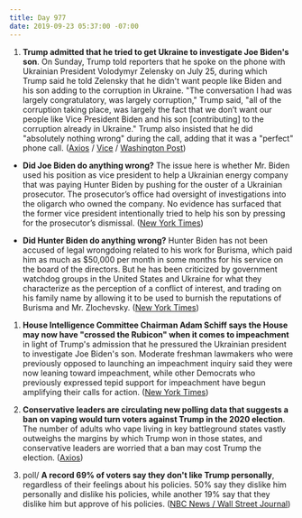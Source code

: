 ```yaml
---
title: Day 977
date: 2019-09-23 05:37:00 -07:00
---
```


1. **Trump admitted that he tried to get Ukraine to investigate Joe Biden's son**. On Sunday, Trump told reporters that he spoke on the phone with Ukrainian President Volodymyr Zelensky on July 25, during which Trump said he told Zelensky that he didn't want people like Biden and his son adding to the corruption in Ukraine. "The conversation I had was largely congratulatory, was largely corruption," Trump said, "all of the corruption taking place, was largely the fact that we don’t want our people like Vice President Biden and his son \[contributing\] to the corruption already in Ukraine." Trump also insisted that he did "absolutely nothing wrong" during the call, adding that it was a "perfect" phone call. ([Axios](https://www.axios.com/trump-biden-ukraine-phone-call-zelensky-b6aed4ba-c45d-43d6-ae2b-110fc3ed0e48.html) / [Vice](https://www.vice.com/en_us/article/gyzj93/trump-admits-he-tried-to-get-ukraine-to-investigate-biden) / [Washington Post](https://www.washingtonpost.com/politics/trump-suggests-he-mentioned-biden-in-phone-call-with-ukrainian-president/2019/09/22/bcfff6b2-dd3f-11e9-b199-f638bf2c340f_story.html))

* **Did Joe Biden do anything wrong?** The issue here is whether Mr. Biden used his position as vice president to help a Ukrainian energy company that was paying Hunter Biden by pushing for the ouster of a Ukrainian prosecutor. The prosecutor’s office had oversight of investigations into the oligarch who owned the company. No evidence has surfaced that the former vice president intentionally tried to help his son by pressing for the prosecutor’s dismissal. ([New York Times](https://www.nytimes.com/2019/09/22/us/politics/biden-ukraine-trump.html))

* **Did Hunter Biden do anything wrong?** Hunter Biden has not been accused of legal wrongdoing related to his work for Burisma, which paid him as much as $50,000 per month in some months for his service on the board of the directors. But he has been criticized by government watchdog groups in the United States and Ukraine for what they characterize as the perception of a conflict of interest, and trading on his family name by allowing it to be used to burnish the reputations of Burisma and Mr. Zlochevsky. ([New York Times](https://www.nytimes.com/2019/09/22/us/politics/biden-ukraine-trump.html))

1. **House Intelligence Committee Chairman Adam Schiff says the House may now have "crossed the Rubicon" when it comes to impeachment** in light of Trump's admission that he pressured the Ukrainian president to investigate Joe Biden's son. Moderate freshman lawmakers who were previously opposed to launching an impeachment inquiry said they were now leaning toward impeachment, while other Democrats who previously expressed tepid support for impeachment have begun amplifying their calls for action. ([New York Times](https://www.nytimes.com/2019/09/22/us/politics/trump-impeachment-whistle-blower.html))

2. **Conservative leaders are circulating new polling data that suggests a ban on vaping would turn voters against Trump in the 2020 election**. The number of adults who vape living in key battleground states vastly outweighs the margins by which Trump won in those states, and conservative leaders are worried that a ban may cost Trump the election. ([Axios](https://www.axios.com/gop-allies-warn-vaping-ban-will-sink-trump-in-2020-16f766a4-7bcc-435f-9638-a80223df55ed.html))

3. poll/ **A record 69% of voters say they don't like Trump personally**, regardless of their feelings about his policies. 50% say they dislike him personally and dislike his policies, while another 19% say that they dislike him but approve of his policies. ([NBC News / Wall Street Journal](https://www.nbcnews.com/politics/meet-the-press/nbc-wsj-poll-record-share-voters-dislike-trump-personally-democrats-n1057036))